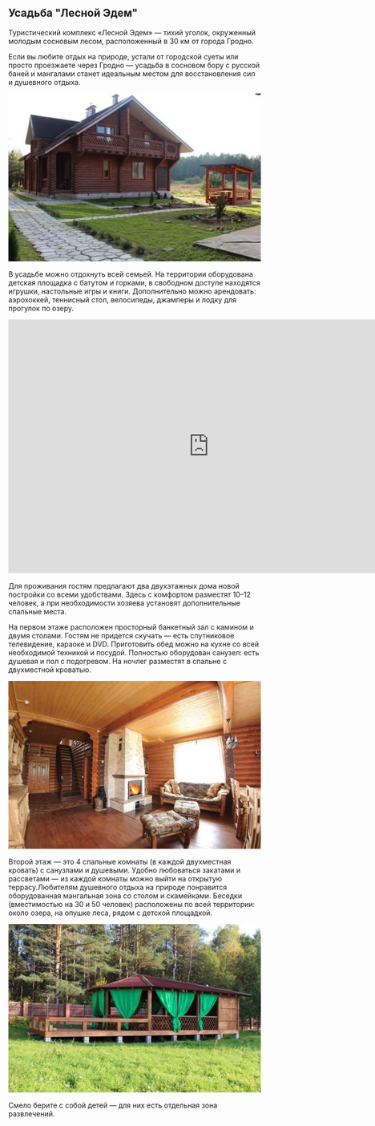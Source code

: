 ## Усадьба "Лесной Эдем"

Туристический комплекс «Лесной Эдем» — тихий уголок, окруженный молодым сосновым лесом, расположенный в 30 км от города Гродно.

Если вы любите отдых на природе, устали от городской суеты или просто проезжаете через Гродно — усадьба в сосновом бору с русской баней и мангалами станет идеальным местом для восстановления сил и душевного отдыха.

<img width="700px" src="/edem.jpg"  alt="WebSite Logo" />

В усадьбе можно отдохнуть всей семьей. На территории оборудована детская площадка с батутом и горками, в свободном доступе находятся игрушки, настольные игры и книги. Дополнительно можно арендовать: аэрохоккей, теннисный стол, велосипеды, джамперы и лодку для прогулок по озеру.

<iframe width="800" height="506" src="https://www.youtube.com/embed/KcTNmFrT_l8" title="Лесной Эдем" frameborder="0" allow="accelerometer; autoplay; clipboard-write; encrypted-media; gyroscope; picture-in-picture" allowfullscreen></iframe>

Для проживания гостям предлагают два двухэтажных дома новой постройки со всеми удобствами. Здесь с комфортом разместят 10–12 человек, а при необходимости хозяева установят дополнительные спальные места.

На первом этаже расположен просторный банкетный зал с камином и двумя столами. Гостям не придется скучать — есть спутниковое телевидение, караоке и DVD. Приготовить обед можно на кухне со всей необходимой техникой и посудой. Полностью оборудован санузел: есть душевая и пол с подогревом. На ночлег разместят в спальне с двухместной кроватью.

<img width="700px" src="/edem4.jpg"  alt="WebSite Logo" />

Второй этаж — это 4 спальные комнаты (в каждой двухместная кровать) с санузлами и душевыми. Удобно любоваться закатами и рассветами — из каждой комнаты можно выйти на открытую террасу.Любителям душевного отдыха на природе понравится оборудованная мангальная зона со столом и скамейками. Беседки (вместимостью на 30 и 50 человек) расположены по всей территории: около озера, на опушке леса, рядом с детской площадкой.

<img width="700px" src="/edem2.jpg"  alt="WebSite Logo" />

Смело берите с собой детей — для них есть отдельная зона развлечений.
